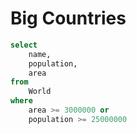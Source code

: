 # Big Countries

```sql
select
    name,
    population,
    area
from
    World
where
    area >= 3000000 or
    population >= 25000000
```
